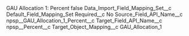 <?xml version="1.0" encoding="UTF-8"?>
<CustomMetadata xmlns="http://soap.sforce.com/2006/04/metadata" xmlns:xsi="http://www.w3.org/2001/XMLSchema-instance" xmlns:xsd="http://www.w3.org/2001/XMLSchema">
    <label>GAU Allocation 1: Percent</label>
    <protected>false</protected>
    <values>
        <field>Data_Import_Field_Mapping_Set__c</field>
        <value xsi:type="xsd:string">Default_Field_Mapping_Set</value>
    </values>
    <values>
        <field>Required__c</field>
        <value xsi:type="xsd:string">No</value>
    </values>
    <values>
        <field>Source_Field_API_Name__c</field>
        <value xsi:type="xsd:string">npsp__GAU_Allocation_1_Percent__c</value>
    </values>
    <values>
        <field>Target_Field_API_Name__c</field>
        <value xsi:type="xsd:string">npsp__Percent__c</value>
    </values>
    <values>
        <field>Target_Object_Mapping__c</field>
        <value xsi:type="xsd:string">GAU_Allocation_1</value>
    </values>
</CustomMetadata>
